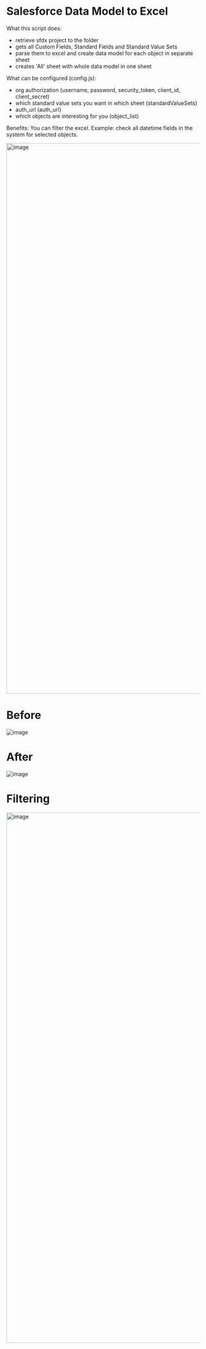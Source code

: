# Salesforce Data Model to Excel

What this script does:

- retrieve sfdx project to the folder
- gets all Custom Fields, Standard Fields and Standard Value Sets
- parse them to excel and create data model for each object in separate sheet
- creates 'All' sheet with whole data model in one sheet

What can be configured (config.js):
- org authorization (username, password, security_token, client_id, client_secret)
- which standard value sets you want in which sheet (standardValueSets)
- auth_url (auth_url)
- which objects are interesting for you (object_list)

Benefits:
You can filter the excel.
Example: check all datetime fields in the system for selected objects.

<img width="1436" alt="image" src="https://github.com/Richard98PL/salesforce-data-model/assets/41301282/36760a23-2132-4c80-bef1-d84ce8431aea">

# Before
![image](https://github.com/Richard98PL/salesforce-data-model/assets/41301282/b49d8eab-4131-4c42-8d22-0a419db97a61)

# After
![image](https://github.com/Richard98PL/salesforce-data-model/assets/41301282/734d5a3b-50fe-44fa-b84e-58b59f9f53c6)

# Filtering
<img width="1383" alt="image" src="https://github.com/Richard98PL/salesforce-data-model/assets/41301282/2bf9392e-93d7-4746-9935-4d192da81170">
